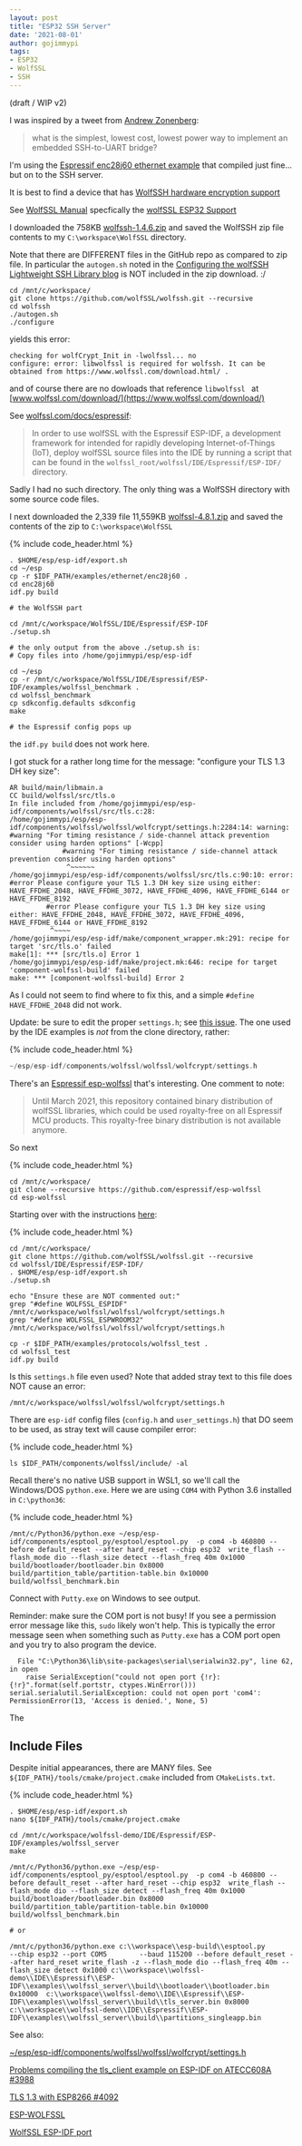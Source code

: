 ```yaml
---
layout: post
title: "ESP32 SSH Server"
date: '2021-08-01'
author: gojimmypi
tags:
- ESP32
- WolfSSL
- SSH
---
```


(draft / WIP v2)

I was inspired by a tweet from [Andrew Zonenberg](https://twitter.com/azonenberg/status/1418651252007706625?s=20):

>  what is the simplest, lowest cost, lowest power way to implement an embedded SSH-to-UART bridge?

I'm using the [Espressif enc28j60 ethernet example](https://github.com/espressif/esp-idf/tree/master/examples/ethernet/enc28j60)
that compiled just fine... but on to the SSH server.

It is best to find a device that has [WolfSSH hardware encryption support](https://www.wolfssl.com/docs/hardware-crypto-support/)

See [WolfSSL Manual](https://www.wolfssl.com/docs/wolfssl-manual/) specfically the [wolfSSL ESP32 Support](https://www.wolfssl.com/docs/espressif/)

I downloaded the 758KB [wolfssh-1.4.6.zip](https://www.wolfssl.com/download/) and saved the WolfSSH zip file contents to my `C:\workspace\WolfSSL` directory.

Note that there are DIFFERENT files in the GitHub repo as compared to zip file. In particular the `autogen.sh` noted in the [Configuring the wolfSSH Lightweight SSH Library blog](https://www.wolfssl.com/configuring-wolfssh-lightweight-ssh-library/) is NOT included in the zip download. :/

```
cd /mnt/c/workspace/
git clone https://github.com/wolfSSL/wolfssh.git --recursive
cd wolfssh
./autogen.sh
./configure
```

yields this error:

```
checking for wolfCrypt_Init in -lwolfssl... no
configure: error: libwolfssl is required for wolfssh. It can be obtained from https://www.wolfssl.com/download.html/ .
```

and of course there are no dowloads that reference `libwolfssl ` at [www.wolfssl.com/download/](https://www.wolfssl.com/download/)

See [wolfssl.com/docs/espressif](https://www.wolfssl.com/docs/espressif/):

> In order to use wolfSSL with the Espressif ESP-IDF, a development framework for intended for rapidly developing Internet-of-Things (IoT), deploy wolfSSL source files into the IDE by running a script that can be found in the `wolfssl_root/wolfssl/IDE/Espressif/ESP-IDF/` directory.

Sadly I had no such directory. The only thing was a WolfSSH directory with some source code files.

I next downloaded the 2,339 file 11,559KB [wolfssl-4.8.1.zip](https://www.wolfssl.com/download/) and saved the contents of the zip to `C:\workspace\WolfSSL`


{% include code_header.html %}
```
. $HOME/esp/esp-idf/export.sh
cd ~/esp
cp -r $IDF_PATH/examples/ethernet/enc28j60 .
cd enc28j60
idf.py build

# the WolfSSH part

cd /mnt/c/workspace/WolfSSL/IDE/Espressif/ESP-IDF
./setup.sh

# the only output from the above ./setup.sh is:
# Copy files into /home/gojimmypi/esp/esp-idf

cd ~/esp
cp -r /mnt/c/workspace/WolfSSL/IDE/Espressif/ESP-IDF/examples/wolfssl_benchmark .
cd wolfssl_benchmark
cp sdkconfig.defaults sdkconfig
make

# the Espressif config pops up
```

the `idf.py build` does not work here.

I got stuck for a rather long time for the message: "configure your TLS 1.3 DH key size":

```
AR build/main/libmain.a
CC build/wolfssl/src/tls.o
In file included from /home/gojimmypi/esp/esp-idf/components/wolfssl/src/tls.c:28:
/home/gojimmypi/esp/esp-idf/components/wolfssl/wolfssl/wolfcrypt/settings.h:2284:14: warning: #warning "For timing resistance / side-channel attack prevention consider using harden options" [-Wcpp]
             #warning "For timing resistance / side-channel attack prevention consider using harden options"
              ^~~~~~~
/home/gojimmypi/esp/esp-idf/components/wolfssl/src/tls.c:90:10: error: #error Please configure your TLS 1.3 DH key size using either: HAVE_FFDHE_2048, HAVE_FFDHE_3072, HAVE_FFDHE_4096, HAVE_FFDHE_6144 or HAVE_FFDHE_8192
         #error Please configure your TLS 1.3 DH key size using either: HAVE_FFDHE_2048, HAVE_FFDHE_3072, HAVE_FFDHE_4096, HAVE_FFDHE_6144 or HAVE_FFDHE_8192
          ^~~~~
/home/gojimmypi/esp/esp-idf/make/component_wrapper.mk:291: recipe for target 'src/tls.o' failed
make[1]: *** [src/tls.o] Error 1
/home/gojimmypi/esp/esp-idf/make/project.mk:646: recipe for target 'component-wolfssl-build' failed
make: *** [component-wolfssl-build] Error 2
```

As I could not seem to find where to fix this, and a simple `#define HAVE_FFDHE_2048` did not work. 

Update: be sure to edit the proper `settings.h`; see [this issue](https://github.com/espressif/esp-wolfssl/issues/11). The one used
by the IDE examples is *not* from the clone directory, rather:

{% include code_header.html %}
```c
~/esp/esp-idf/components/wolfssl/wolfssl/wolfcrypt/settings.h
```

There's an [Espressif esp-wolfssl](https://github.com/espressif/esp-wolfssl) that's interesting. One comment to note:

> Until March 2021, this repository contained binary distribution of wolfSSL libraries, which could be used royalty-free on all Espressif MCU products. This royalty-free binary distribution is not available anymore.

So next

{% include code_header.html %}
```
cd /mnt/c/workspace/
git clone --recursive https://github.com/espressif/esp-wolfssl
cd esp-wolfssl

```

Starting over with the instructions [here](https://github.com/wolfSSL/wolfssl/blob/master/IDE/Espressif/ESP-IDF/README.md):

{% include code_header.html %}
```
cd /mnt/c/workspace/
git clone https://github.com/wolfSSL/wolfssl.git --recursive
cd wolfssl/IDE/Espressif/ESP-IDF/
. $HOME/esp/esp-idf/export.sh
./setup.sh

echo "Ensure these are NOT commented out:"
grep "#define WOLFSSL_ESPIDF"     /mnt/c/workspace/wolfssl/wolfssl/wolfcrypt/settings.h
grep "#define WOLFSSL_ESPWROOM32" /mnt/c/workspace/wolfssl/wolfssl/wolfcrypt/settings.h

cp -r $IDF_PATH/examples/protocols/wolfssl_test .
cd wolfssl_test
idf.py build
```

Is this `settings.h` file even used? Note that added stray text to this file does NOT cause an error:
```
/mnt/c/workspace/wolfssl/wolfssl/wolfcrypt/settings.h
```

There are `esp-idf` config files (`config.h` and `user_settings.h`) that DO seem to be used, as stray text will cause compiler error:

{% include code_header.html %}
```
ls $IDF_PATH/components/wolfssl/include/ -al
```

Recall there's no native USB support in WSL1, so we'll call the Windows/DOS `python.exe`. 
Here we are using `COM4` with Python 3.6 installed in `C:\python36`:

{% include code_header.html %}
```
/mnt/c/Python36/python.exe ~/esp/esp-idf/components/esptool_py/esptool/esptool.py  -p com4 -b 460800 --before default_reset --after hard_reset --chip esp32  write_flash --flash_mode dio --flash_size detect --flash_freq 40m 0x1000 build/bootloader/bootloader.bin 0x8000 build/partition_table/partition-table.bin 0x10000 build/wolfssl_benchmark.bin
```
Connect with `Putty.exe` on Windows to see output.

Reminder: make sure the COM port is not busy! If you see a permission error message like this, `sudo` likely won't help. This is typically
the error message seen when something such as `Putty.exe` has a COM port open and you try to also program the device.


```
  File "C:\Python36\lib\site-packages\serial\serialwin32.py", line 62, in open
    raise SerialException("could not open port {!r}: {!r}".format(self.portstr, ctypes.WinError()))
serial.serialutil.SerialException: could not open port 'com4': PermissionError(13, 'Access is denied.', None, 5)
```

The

## Include Files
Despite initial appearances, there are MANY files. See `${IDF_PATH}/tools/cmake/project.cmake` included from `CMakeLists.txt`.

{% include code_header.html %}
```
. $HOME/esp/esp-idf/export.sh
nano ${IDF_PATH}/tools/cmake/project.cmake

cd /mnt/c/workspace/wolfssl-demo/IDE/Espressif/ESP-IDF/examples/wolfssl_server
make

/mnt/c/Python36/python.exe ~/esp/esp-idf/components/esptool_py/esptool/esptool.py  -p com4 -b 460800 --before default_reset --after hard_reset --chip esp32  write_flash --flash_mode dio --flash_size detect --flash_freq 40m 0x1000 build/bootloader/bootloader.bin 0x8000 build/partition_table/partition-table.bin 0x10000 build/wolfssl_benchmark.bin

# or

/mnt/c/python36/python.exe c:\\workspace\\esp-build\\esptool.py                --chip esp32 --port COM5        --baud 115200 --before default_reset --after hard_reset write_flash -z --flash_mode dio --flash_freq 40m --flash_size detect 0x1000 c:\\workspace\\wolfssl-demo\\IDE\\Espressif\\ESP-IDF\\examples\\wolfssl_server\\build\\bootloader\\bootloader.bin 0x10000  c:\\workspace\\wolfssl-demo\\IDE\\Espressif\\ESP-IDF\\examples\\wolfssl_server\\build\\tls_server.bin 0x8000  c:\\workspace\\wolfssl-demo\\IDE\\Espressif\\ESP-IDF\\examples\\wolfssl_server\\build\\partitions_singleapp.bin
```

See also:

[~/esp/esp-idf/components/wolfssl/wolfssl/wolfcrypt/settings.h](https://github.com/wolfSSL/wolfssl/blob/master/wolfssl/wolfcrypt/settings.h)

[Problems compiling the tls_client example on ESP-IDF on ATECC608A #3988](https://github.com/wolfSSL/wolfssl/issues/3988)

[TLS 1.3 with ESP8266 #4092](https://github.com/wolfSSL/wolfssl/issues/4092)

[ESP-WOLFSSL](https://github.com/espressif/esp-wolfssl)

[WolfSSL ESP-IDF port](https://github.com/wolfSSL/wolfssl/blob/master/IDE/Espressif/ESP-IDF/README.md)